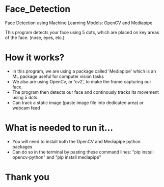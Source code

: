 # Face_Detection
Face Detection using Machine Learning Models: OpenCV and Mediapipe

This program detects your face using 5 dots, which are placed on key areas of the face. (nose, eyes, etc.)

# How it works?

* In this program, we are using a package called 'Mediapipe' which is an ML package useful for computer vision tasks
* We also are using OpenCv, or 'cv2', to make the frame capturing our face.
* The program then detects our face and continously tracks its movement using 5 dots.
* Can track a static image (paste image file into dedicated area) or webcam feed

# What is needed to run it...

* You will need to install both the OpenCV and Mediapipe python packages
* Can do so in the terminal by pasting these command lines: "pip install opencv-python" and "pip install mediapipe"

# Thank you
  

